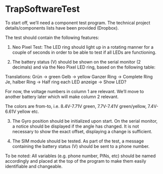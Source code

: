 # TrapSoftwareTest

To start off, we’ll need a component test program. The technical project details/components lists have been provided (Dropbox).

The test should contain the following features:

1. Neo Pixel Test: The LED ring should light up in a rotating manner for a couple of seconds in order to be able to test if all LEDs are functioning.

2. The battery status (V) should be shown on the serial monitor (2 decimals) and via the Neo Pixel LED ring, based on the following table:

Translations:
Grün -> green
Gelb -> yellow
Ganzer Ring -> Complete Ring
Je, halber Ring -> Half ring each
LED anzeige -> Show LED?

For now, the voltage numbers in column 1 are relevant. We’ll move to another battery later which will make column 2 relevant.

The colors are from-to, i.e. 8.4V-7.71V green, 7.7V-7.41V green/yellow, 7.4V-6.61V yellow etc.

3. The Gyro position should be initialized upon start. On the serial monitor, a notice should be displayed if the angle has changed. It is not necessary to show the exact offset, displaying a change is sufficient.

4. The SIM module should be tested. As part of the test, a message containing the battery status (V) should be sent to a phone number.

To be noted:
All variables (e.g. phone number, PINs, etc) should be named accordingly and placed at the top of the program to make them easily identifiable and changeable.
